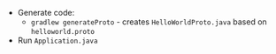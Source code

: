 * Generate code:
  * `gradlew generateProto` - creates `HelloWorldProto.java` based on `helloworld.proto`
* Run `Application.java`
